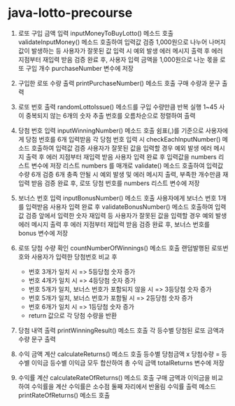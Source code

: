 # java-lotto-precourse


1.  로또 구입 금액 입력 inputMoneyToBuyLotto() 메소드 호출
    validateInputMoney() 메소드 호출하여 입력값 검증
    1,000원으로 나누어 나머지값이 발생하는 등 사용자가 잘못된 값 입력 시 예외 발생
    에러 메시지 출력 후 에러 지점부터 재입력 받음
    검증 완료 후, 사용자 입력 금액을 1,000원으로 나눈 몫을 로또 구입 개수 purchaseNumber 변수에 저장

2.  구입한 로또 수량 출력 printPurchaseNumber() 메소드 호출
    구매 수량과 문구 출력

3.  로또 번호 출력 randomLottoIssue() 메소드를 구입 수량만큼 반복 실행
    1~45 사이 중복되지 않는 6개의 숫자 추출
    번호를 오름차순으로 정렬하여 출력

4.  당첨 번호 입력 inputWinningNumber() 메소드 호출
    쉼표(,)를 기준으로 사용자에게 당첨 번호를 6개 입력받음
    각 당첨 번호 입력 시 checkEachInputNumber() 메소드 호출하여 입력값 검증
    사용자가 잘못된 값을 입력할 경우 예외 발생
    에러 메시지 출력 후 에러 지점부터 재입력 받음
    사용자 입력 완료 후 입력값을 numbers 리스트 변수에 저장
    리스트 numbers 를 매개로 validate() 메소드 호출하여 입력값 수량 6개 검증
    6개 충족 안될 시 예외 발생 및 에러 메시지 출력, 부족한 개수만큼 재입력 받음
    검증 완료 후, 로또 당첨 번호를 numbers 리스트 변수에 저장

5.  보너스 번호 입력 inputBonusNumber() 메소드 호출
    사용자에게 보너스 번호 1개를 입력받음
    사용자 입력 완료 후 validateBonusNumber() 메소드 호출하여 입력값 검증
    앞에서 입력한 숫자 재입력 등 사용자가 잘못된 값을 입력할 경우 예외 발생
    에러 메시지 출력 후 에러 지점부터 재입력 받음
    검증 완료 후, 보너스 번호를 bonus 변수에 저장

6.  로또 당첨 수량 확인 countNumberOfWinnings() 메소드 호출
    랜덤발행된 로또번호와 사용자가 입력한 당첨번호 비교 후
    - 번호 3개가 일치 시 => 5등당첨 숫자 증가
    - 번호 4개가 일치 시 => 4등당첨 숫자 증가
    - 번호 5개가 일치, 보너스 번호가 포함되지 않을 시 => 3등당첨 숫자 증가
    - 번호 5개가 일치, 보너스 번호가 포함될 시 => 2등당첨 숫자 증가
    - 번호 6개가 일치 시 => 1등당첨 숫자 증가
    - return 값으로 각 당첨 수량을 반환
    
7.  당첨 내역 출력 printWinningResult() 메소드 호출
    각 등수별 당첨된 로또 금액과 수량 문구 출력

8.  수익 금액 계산 calculateReturns() 메소드 호출
    등수별 당첨금액 x 당첨수량 = 등수별 이익금
    등수별 이익금 모두 합산하여 총 수익 금액 totalReturns 변수에 저장

9.  수익률 계산 calculateRateOfReturns() 메소드 호출
    구매 금액과 이익금을 비교하여 수익률을 계산
    수익률은 소수점 둘째 자리에서 반올림
    수익률 출력 메소드 printRateOfReturns() 메소드 호출